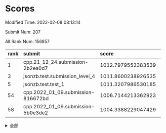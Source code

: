 # Scores

Modified Time: 2022-02-08 08:13:14

Submit Num: 207

All Rank Num: 156857

| rank |               submit               |       score        |       sigma        | pk_num |
| :--- | :--------------------------------- | :----------------- | :----------------- | :----- |
| 1    | cpp.21_12_24.submission-2b2ea0d7   | 1012.7979552383539 | 0.8359986628539423 | 3031   |
| 3    | jsonzb.test.submission_level_4     | 1011.8600238926535 | 0.7805226775831716 | 3028   |
| 5    | jsonzb.test.test_1                 | 1011.3207986530185 | 0.7743103873137845 | 3034   |
| 54   | cpp.2022_01_09.submission-816672bd | 1006.7144213362923 | 0.7309234399229689 | 3034   |
| 58   | cpp.2022_01_09.submission-5b0e3de2 | 1004.3388229047429 | 0.7291426348825315 | 3026   |


<details>
<summary>全部</summary>

| rank |                 submit                 |       score        |       sigma        | pk_num |
| :--- | :------------------------------------- | :----------------- | :----------------- | :----- |
| 1    | cpp.21_12_24.submission-2b2ea0d7       | 1012.7979552383539 | 0.8359986628539423 | 3031   |
| 2    | gobigger.level_3.submission_level_3_18 | 1011.9394945409869 | 0.8032355704457734 | 3029   |
| 3    | jsonzb.test.submission_level_4         | 1011.8600238926535 | 0.7805226775831716 | 3028   |
| 4    | gobigger.level_3.submission_level_3_33 | 1011.5191523124926 | 0.7650462206560239 | 3036   |
| 5    | jsonzb.test.test_1                     | 1011.3207986530185 | 0.7743103873137845 | 3034   |
| 6    | gobigger.level_3.submission_level_3_40 | 1010.9528207398322 | 0.7476671110887115 | 3033   |
| 7    | gobigger.level_3.submission_level_3_26 | 1010.9086932340537 | 0.7633851107222843 | 3031   |
| 8    | gobigger.level_3.submission_level_3_20 | 1010.9031734793152 | 0.7664630897265335 | 3029   |
| 9    | gobigger.level_3.submission_level_3_35 | 1010.894711446083  | 0.764474884421658  | 3032   |
| 10   | gobigger.level_3.submission_level_3_23 | 1010.8750425701962 | 0.7722676891876965 | 3030   |
| 11   | gobigger.level_3.submission_level_3_4  | 1010.8009799911853 | 0.7611778915896874 | 3030   |
| 12   | gobigger.level_3.submission_level_3_48 | 1010.7211499940926 | 0.7573559601699311 | 3030   |
| 13   | gobigger.level_3.submission_level_3_29 | 1010.483417883433  | 0.7709387226711332 | 3027   |
| 14   | gobigger.level_3.submission_level_3_47 | 1010.4481189826915 | 0.7621674584896956 | 3030   |
| 15   | gobigger.level_3.submission_level_3_49 | 1010.4325731979166 | 0.7567519341133071 | 3030   |
| 16   | gobigger.level_3.submission_level_3_39 | 1010.4136282054671 | 0.7835812858888316 | 3033   |
| 17   | gobigger.level_3.submission_level_3_12 | 1010.3817743621792 | 0.7496748736792866 | 3032   |
| 18   | gobigger.level_3.submission_level_3_30 | 1010.3054836358704 | 0.7907836225915609 | 3026   |
| 19   | gobigger.level_3.submission_level_3_31 | 1010.2567409711686 | 0.7592066214394508 | 3032   |
| 20   | gobigger.level_3.submission_level_3_6  | 1010.1564640413059 | 0.7547360853845545 | 3031   |
| 21   | gobigger.level_3.submission_level_3_37 | 1010.1564181815731 | 0.7538568887281355 | 3027   |
| 22   | gobigger.level_3.submission_level_3_24 | 1010.1384877514549 | 0.763283233009292  | 3030   |
| 23   | gobigger.level_3.submission_level_3_16 | 1010.1372473327228 | 0.7655372677501388 | 3026   |
| 24   | gobigger.level_3.submission_level_3_3  | 1010.0061454988029 | 0.7729974915523101 | 3030   |
| 25   | gobigger.level_3.submission_level_3_10 | 1009.9840294406873 | 0.7362470839315362 | 3035   |
| 26   | gobigger.level_3.submission_level_3_28 | 1009.9504383896548 | 0.7504162514282998 | 3033   |
| 27   | gobigger.level_3.submission_level_3_11 | 1009.9207770116423 | 0.7482481306222623 | 3032   |
| 28   | gobigger.level_3.submission_level_3_2  | 1009.9183081741719 | 0.7631690926456095 | 3034   |
| 29   | gobigger.level_3.submission_level_3_36 | 1009.7736303602795 | 0.7545506362739531 | 3033   |
| 30   | gobigger.level_3.submission_level_3_25 | 1009.725542000516  | 0.7700309360269816 | 3034   |
| 31   | gobigger.level_3.submission_level_3_19 | 1009.7160028874365 | 0.7632236474712257 | 3032   |
| 32   | gobigger.level_3.submission_level_3_8  | 1009.6902347922779 | 0.7718997844065182 | 3033   |
| 33   | gobigger.level_3.submission_level_3_22 | 1009.6504960547403 | 0.758921132698981  | 3030   |
| 34   | gobigger.level_3.submission_level_3_7  | 1009.6289145920322 | 0.7630672859972694 | 3039   |
| 35   | gobigger.level_3.submission_level_3_1  | 1009.5670483537294 | 0.7797852264507017 | 3030   |
| 36   | gobigger.level_3.submission_level_3_13 | 1009.5298042555058 | 0.7529634508303736 | 3030   |
| 37   | gobigger.level_3.submission_level_3_17 | 1009.5058015443715 | 0.7607184890410705 | 3031   |
| 38   | gobigger.level_3.submission_level_3_46 | 1009.5056628481333 | 0.7585375558898848 | 3031   |
| 39   | gobigger.level_3.submission_level_3_42 | 1009.4870079326222 | 0.7604456362312346 | 3031   |
| 40   | gobigger.level_3.submission_level_3_38 | 1009.3839347247563 | 0.760420038812781  | 3030   |
| 41   | gobigger.level_3.submission_level_3_0  | 1009.3427978134134 | 0.7687613952472019 | 3033   |
| 42   | gobigger.level_3.submission_level_3_27 | 1009.3365551103158 | 0.7409592275210525 | 3022   |
| 43   | gobigger.level_3.submission_level_3_43 | 1009.3011920626549 | 0.7479880325628793 | 3032   |
| 44   | gobigger.level_3.submission_level_3_44 | 1009.2160886790826 | 0.7463838981693148 | 3036   |
| 45   | gobigger.level_3.submission_level_3_9  | 1009.208024705697  | 0.7577180191914652 | 3027   |
| 46   | gobigger.level_3.submission_level_3_32 | 1009.1720732374196 | 0.776787671932086  | 3023   |
| 47   | gobigger.level_3.submission_level_3_34 | 1009.0732343520389 | 0.750128372286162  | 3036   |
| 48   | gobigger.level_3.submission_level_3_15 | 1008.9530940835112 | 0.7499478212050977 | 3030   |
| 49   | gobigger.level_3.submission_level_3_5  | 1008.84747833136   | 0.7304215318452675 | 3032   |
| 50   | gobigger.level_3.submission_level_3_14 | 1008.8348714625712 | 0.7427529401953622 | 3031   |
| 51   | gobigger.level_3.submission_level_3_41 | 1008.5460413591151 | 0.7463014975623979 | 3032   |
| 52   | gobigger.level_3.submission_level_3_45 | 1008.3940201560454 | 0.7408935447308942 | 3031   |
| 53   | gobigger.level_3.submission_level_3_21 | 1007.3350196511766 | 0.712626089174606  | 3034   |
| 54   | cpp.2022_01_09.submission-816672bd     | 1006.7144213362923 | 0.7309234399229689 | 3034   |
| 55   | gobigger.level_1.submission_level_1_22 | 1005.5197761869057 | 0.7218072994996447 | 3029   |
| 56   | gobigger.level_1.submission_level_1_2  | 1004.6894835857441 | 0.7330007912259067 | 3034   |
| 57   | gobigger.level_1.submission_level_1_24 | 1004.4662759476307 | 0.7262835890962764 | 3033   |
| 58   | cpp.2022_01_09.submission-5b0e3de2     | 1004.3388229047429 | 0.7291426348825315 | 3026   |
| 59   | gobigger.level_1.submission_level_1_37 | 1004.3317875239964 | 0.7251697477069883 | 3036   |
| 60   | gobigger.level_1.submission_level_1_47 | 1004.3113008351372 | 0.7231755529701369 | 3024   |
| 61   | gobigger.level_1.submission_level_1_30 | 1004.2776947630919 | 0.7211810651370879 | 3026   |
| 62   | gobigger.level_1.submission_level_1_20 | 1004.1810881718036 | 0.7117870229217691 | 3034   |
| 63   | gobigger.level_1.submission_level_1_13 | 1004.1544933864644 | 0.704439830362119  | 3032   |
| 64   | gobigger.level_1.submission_level_1_39 | 1004.1347593677883 | 0.7075431195062819 | 3030   |
| 65   | gobigger.level_1.submission_level_1_18 | 1004.0722486603963 | 0.7236914730224051 | 3032   |
| 66   | gobigger.level_1.submission_level_1_29 | 1004.0560599995404 | 0.7324553985146288 | 3029   |
| 67   | gobigger.level_1.submission_level_1_35 | 1003.9939275578799 | 0.7249942361312821 | 3030   |
| 68   | gobigger.level_1.submission_level_1_8  | 1003.9776379969337 | 0.7224605007912315 | 3026   |
| 69   | gobigger.level_1.submission_level_1_26 | 1003.8842660693379 | 0.7215945654680977 | 3029   |
| 70   | gobigger.level_1.submission_level_1_25 | 1003.8795068937785 | 0.7182660338452916 | 3029   |
| 71   | gobigger.level_1.submission_level_1_19 | 1003.6713070357757 | 0.7306413489837575 | 3033   |
| 72   | gobigger.level_1.submission_level_1_42 | 1003.656839795317  | 0.7188972673227457 | 3029   |
| 73   | gobigger.level_1.submission_level_1_0  | 1003.6279555469156 | 0.7041993864666102 | 3033   |
| 74   | gobigger.level_1.submission_level_1_9  | 1003.6257215263739 | 0.719953554673379  | 3035   |
| 75   | gobigger.level_1.submission_level_1_4  | 1003.5963844517146 | 0.7248189269598252 | 3031   |
| 76   | gobigger.level_1.submission_level_1_34 | 1003.5850711541593 | 0.7173040645073255 | 3033   |
| 77   | gobigger.level_1.submission_level_1_33 | 1003.5054490756693 | 0.7164980748576697 | 3030   |
| 78   | gobigger.level_1.submission_level_1_31 | 1003.4776579507405 | 0.7090827231495822 | 3031   |
| 79   | gobigger.level_1.submission_level_1_15 | 1003.4676887089294 | 0.7119891287932333 | 3029   |
| 80   | gobigger.level_1.submission_level_1_17 | 1003.3332052425027 | 0.7106380429864122 | 3028   |
| 81   | gobigger.level_1.submission_level_1_48 | 1003.322436411311  | 0.7111832730229883 | 3036   |
| 82   | gobigger.level_1.submission_level_1_12 | 1003.2926273540884 | 0.720211066832143  | 3033   |
| 83   | gobigger.level_1.submission_level_1_28 | 1003.2779004454745 | 0.7265218758939189 | 3032   |
| 84   | gobigger.level_1.submission_level_1_11 | 1003.2369620455374 | 0.7130245968016533 | 3032   |
| 85   | gobigger.level_1.submission_level_1_23 | 1003.2353299679112 | 0.7163958255795977 | 3025   |
| 86   | gobigger.level_1.submission_level_1_10 | 1003.2341233321625 | 0.7129253995153061 | 3029   |
| 87   | gobigger.level_1.submission_level_1_6  | 1003.0831410482542 | 0.7119058314119113 | 3035   |
| 88   | gobigger.level_1.submission_level_1_41 | 1003.0728470068076 | 0.7095277493871447 | 3036   |
| 89   | gobigger.level_1.submission_level_1_14 | 1003.0391215798278 | 0.7077558696269779 | 3026   |
| 90   | gobigger.level_1.submission_level_1_16 | 1003.0055938713167 | 0.7164377319262337 | 3035   |
| 91   | gobigger.level_1.submission_level_1_1  | 1002.9547468602095 | 0.7039088519790397 | 3031   |
| 92   | gobigger.level_1.submission_level_1_43 | 1002.9463328779433 | 0.7166614472521373 | 3030   |
| 93   | gobigger.level_1.submission_level_1_7  | 1002.8906937287103 | 0.7121047312938578 | 3032   |
| 94   | gobigger.level_1.submission_level_1_40 | 1002.7884459441088 | 0.7125293923563688 | 3035   |
| 95   | gobigger.level_1.submission_level_1_5  | 1002.7559035758101 | 0.7113603933079565 | 3029   |
| 96   | gobigger.level_1.submission_level_1_49 | 1002.6175945067371 | 0.7049453647526752 | 3031   |
| 97   | gobigger.level_1.submission_level_1_32 | 1002.5959295964876 | 0.7154364472914677 | 3032   |
| 98   | gobigger.level_1.submission_level_1_21 | 1002.4885661156098 | 0.706985290888325  | 3029   |
| 99   | gobigger.level_1.submission_level_1_38 | 1002.4703895515976 | 0.7097547984712372 | 3029   |
| 100  | gobigger.level_1.submission_level_1_3  | 1002.3655261598095 | 0.7143806034639544 | 3034   |
| 101  | gobigger.level_1.submission_level_1_27 | 1002.1333188285688 | 0.7068117190375188 | 3033   |
| 102  | gobigger.level_1.submission_level_1_44 | 1001.9638380355509 | 0.7068644964700114 | 3033   |
| 103  | gobigger.level_1.submission_level_1_46 | 1001.885567291924  | 0.7100132259356647 | 3035   |
| 104  | gobigger.level_1.submission_level_1_45 | 1001.7889319974879 | 0.7071744660769053 | 3030   |
| 105  | gobigger.level_1.submission_level_1_36 | 1001.0404420463806 | 0.7113497541258712 | 3027   |
| 106  | gobigger.random.submission_random_29   | 997.2784757813387  | 0.7096261608076175 | 3037   |
| 107  | gobigger.random.submission_random_2    | 996.9408705885263  | 0.7101408553529432 | 3036   |
| 108  | gobigger.random.submission_random_44   | 996.8967661705519  | 0.7128186890631157 | 3032   |
| 109  | gobigger.random.submission_random_20   | 996.8952396803093  | 0.7073238114159198 | 3037   |
| 110  | gobigger.random.submission_random_19   | 996.7963517920718  | 0.7144301727033714 | 3030   |
| 111  | gobigger.random.submission_random_38   | 996.7918329865267  | 0.7194645870611611 | 3034   |
| 112  | gobigger.random.submission_random_21   | 996.7360110118831  | 0.7104230648396488 | 3032   |
| 113  | gobigger.random.submission_random_12   | 996.6847633676038  | 0.7099212842386248 | 3027   |
| 114  | gobigger.random.submission_random_48   | 996.6331992681114  | 0.7213459694679644 | 3026   |
| 115  | gobigger.random.submission_random_39   | 996.5881970443303  | 0.7196871551394669 | 3037   |
| 116  | gobigger.random.submission_random_35   | 996.5109311101069  | 0.7057077655480897 | 3033   |
| 117  | gobigger.random.submission_random_41   | 996.4640861929583  | 0.7130862170283748 | 3027   |
| 118  | gobigger.random.submission_random_9    | 996.4550117643461  | 0.7181041752272547 | 3028   |
| 119  | gobigger.random.submission_random_26   | 996.454851809242   | 0.6937934718370391 | 3038   |
| 120  | gobigger.random.submission_random_11   | 996.4136196109329  | 0.7058445762200302 | 3030   |
| 121  | gobigger.random.submission_random_22   | 996.282732721748   | 0.7089859234048472 | 3029   |
| 122  | gobigger.random.submission_random_28   | 996.275552128898   | 0.7042014630135464 | 3032   |
| 123  | gobigger.random.submission_random_43   | 996.2294379987479  | 0.7077888583839579 | 3033   |
| 124  | gobigger.random.submission_random_1    | 996.2239492429189  | 0.7174580929408385 | 3030   |
| 125  | gobigger.random.submission_random_46   | 996.2193285086335  | 0.7034616599432544 | 3025   |
| 126  | gobigger.random.submission_random_45   | 996.1710534612844  | 0.7199454080676604 | 3029   |
| 127  | gobigger.random.submission_random_10   | 996.1501179416496  | 0.7027125111472908 | 3032   |
| 128  | gobigger.random.submission_random_42   | 996.1052210612083  | 0.7056799707044705 | 3031   |
| 129  | gobigger.random.submission_random_40   | 996.1024656252919  | 0.725299930868315  | 3032   |
| 130  | gobigger.random.submission_random_31   | 996.0480700499683  | 0.7156583068151547 | 3028   |
| 131  | gobigger.random.submission_random_14   | 995.9060898210224  | 0.704200582972275  | 3033   |
| 132  | gobigger.random.submission_random_32   | 995.8219037503296  | 0.719369547818607  | 3030   |
| 133  | gobigger.random.submission_random_4    | 995.8143799628082  | 0.6994456989362098 | 3026   |
| 134  | gobigger.random.submission_random_25   | 995.738656497204   | 0.7012671523438841 | 3029   |
| 135  | gobigger.random.submission_random_24   | 995.6678199811504  | 0.7111419671344587 | 3033   |
| 136  | gobigger.random.submission_random_47   | 995.6625112779964  | 0.7134960914683105 | 3033   |
| 137  | gobigger.random.submission_random_6    | 995.6288722865493  | 0.6984422395720881 | 3029   |
| 138  | gobigger.random.submission_random_3    | 995.6212528728574  | 0.7234984345346779 | 3032   |
| 139  | gobigger.random.submission_random_16   | 995.5964671625406  | 0.7106050552781447 | 3031   |
| 140  | gobigger.random.submission_random_34   | 995.5883755289494  | 0.7064078002851141 | 3031   |
| 141  | gobigger.random.submission_random_15   | 995.5836039883541  | 0.7258145109471097 | 3037   |
| 142  | gobigger.random.submission_random_18   | 995.5585538821368  | 0.7147990499978655 | 3038   |
| 143  | gobigger.random.submission_random_0    | 995.5146715694877  | 0.7225421186610131 | 3037   |
| 144  | gobigger.random.submission_random_23   | 995.4842013721508  | 0.7190250774454026 | 3025   |
| 145  | gobigger.random.submission_random_30   | 995.4744929986717  | 0.7025636555082861 | 3027   |
| 146  | gobigger.random.submission_random_49   | 995.3997391077692  | 0.7188163640058326 | 3030   |
| 147  | gobigger.random.submission_random_37   | 995.3945015794957  | 0.7123582455582038 | 3033   |
| 148  | gobigger.random.submission_random_13   | 995.2862275632154  | 0.7096814439721287 | 3038   |
| 149  | gobigger.random.submission_random_8    | 995.0729322190006  | 0.7030587700317842 | 3031   |
| 150  | gobigger.random.submission_random_27   | 995.0507627720267  | 0.7160374737721636 | 3027   |
| 151  | gobigger.random.submission_random_17   | 995.0127657398864  | 0.7106043672540232 | 3034   |
| 152  | gobigger.random.submission_random_7    | 994.8502513662921  | 0.7162864512251151 | 3034   |
| 153  | gobigger.random.submission_random_33   | 994.6812937405589  | 0.7184420397594445 | 3031   |
| 154  | gobigger.random.submission_random_5    | 994.664880478259   | 0.706122553143297  | 3029   |
| 155  | gobigger.level_2.submission_level_2_30 | 994.5631406100839  | 0.7318352704905101 | 3031   |
| 156  | gobigger.random.submission_random_36   | 994.2713806789096  | 0.7211914934894272 | 3032   |
| 157  | gobigger.level_2.submission_level_2_42 | 993.7087016360736  | 0.7387073205279553 | 3033   |
| 158  | gobigger.level_2.submission_level_2_12 | 993.6989907668693  | 0.7340974023030217 | 3028   |
| 159  | gobigger.level_2.submission_level_2_49 | 993.4019055704152  | 0.7236957111688063 | 3033   |
| 160  | gobigger.level_2.submission_level_2_18 | 993.380208836548   | 0.7401888357719911 | 3035   |
| 161  | gobigger.level_2.submission_level_2_46 | 993.3117542162154  | 0.7291663565984674 | 3031   |
| 162  | gobigger.level_2.submission_level_2_24 | 993.2780993819879  | 0.7437739996790654 | 3032   |
| 163  | gobigger.level_2.submission_level_2_19 | 992.9556071827876  | 0.7429368969115415 | 3029   |
| 164  | gobigger.level_2.submission_level_2_5  | 992.9495751438811  | 0.7291526208066555 | 3029   |
| 165  | gobigger.level_2.submission_level_2_33 | 992.8939676563529  | 0.7408999248503508 | 3030   |
| 166  | gobigger.level_2.submission_level_2_40 | 992.7371384290572  | 0.7567697913451502 | 3034   |
| 167  | gobigger.level_2.submission_level_2_37 | 992.5582033047086  | 0.7566262642466055 | 3026   |
| 168  | gobigger.level_2.submission_level_2_29 | 992.5330233817335  | 0.7343587410572305 | 3029   |
| 169  | gobigger.level_2.submission_level_2_10 | 992.5301960885014  | 0.7270638806358548 | 3027   |
| 170  | gobigger.level_2.submission_level_2_7  | 992.5176735950977  | 0.7388753002745235 | 3032   |
| 171  | gobigger.level_2.submission_level_2_44 | 992.4967123064333  | 0.7235343054986924 | 3032   |
| 172  | gobigger.level_2.submission_level_2_1  | 992.4877998775949  | 0.7418800730336409 | 3025   |
| 173  | gobigger.level_2.submission_level_2_45 | 992.4434301537395  | 0.7430659810556982 | 3031   |
| 174  | gobigger.level_2.submission_level_2_20 | 992.4213025323927  | 0.7759252328444407 | 3027   |
| 175  | gobigger.level_2.submission_level_2_31 | 992.3353598054858  | 0.7320069580440867 | 3031   |
| 176  | gobigger.level_2.submission_level_2_8  | 992.2924397586728  | 0.7335394262437267 | 3033   |
| 177  | gobigger.level_2.submission_level_2_23 | 992.2401316622058  | 0.7390549068911005 | 3031   |
| 178  | gobigger.level_2.submission_level_2_11 | 992.2053659812686  | 0.7473483498686325 | 3031   |
| 179  | gobigger.level_2.submission_level_2_0  | 992.1381715776679  | 0.7451134453190911 | 3029   |
| 180  | gobigger.level_2.submission_level_2_38 | 992.0801965293845  | 0.7497271855525363 | 3033   |
| 181  | gobigger.level_2.submission_level_2_35 | 992.0307378607702  | 0.7458885229220413 | 3027   |
| 182  | gobigger.level_2.submission_level_2_16 | 992.0052000503542  | 0.741538526204032  | 3026   |
| 183  | gobigger.level_2.submission_level_2_6  | 991.9885276103838  | 0.7450616955146662 | 3033   |
| 184  | gobigger.level_2.submission_level_2_32 | 991.8423538388523  | 0.7423206379078374 | 3031   |
| 185  | gobigger.level_2.submission_level_2_47 | 991.8019767138362  | 0.7552511381567558 | 3027   |
| 186  | gobigger.level_2.submission_level_2_39 | 991.697234839834   | 0.758468465009501  | 3031   |
| 187  | gobigger.level_2.submission_level_2_22 | 991.6818960880759  | 0.7289902409680376 | 3032   |
| 188  | gobigger.level_2.submission_level_2_27 | 991.6730391191609  | 0.7654629383332848 | 3029   |
| 189  | gobigger.level_2.submission_level_2_14 | 991.6406209145249  | 0.7247026086405172 | 3032   |
| 190  | gobigger.level_2.submission_level_2_26 | 991.6390883493536  | 0.7471436200963872 | 3028   |
| 191  | gobigger.level_2.submission_level_2_3  | 991.6226725649925  | 0.7505260354747023 | 3034   |
| 192  | gobigger.level_2.submission_level_2_4  | 991.4606426439074  | 0.7481076160382943 | 3035   |
| 193  | gobigger.level_2.submission_level_2_9  | 991.4399344273744  | 0.7477490316351327 | 3036   |
| 194  | gobigger.level_2.submission_level_2_17 | 991.3254021200765  | 0.743751347037565  | 3031   |
| 195  | gobigger.level_2.submission_level_2_43 | 991.2736648470341  | 0.7422456366581242 | 3035   |
| 196  | gobigger.level_2.submission_level_2_13 | 991.1257057699398  | 0.7420112569883293 | 3032   |
| 197  | gobigger.level_2.submission_level_2_41 | 991.1255005582262  | 0.7807536240710059 | 3028   |
| 198  | gobigger.level_2.submission_level_2_28 | 991.0540174405222  | 0.750468597130546  | 3032   |
| 199  | gobigger.level_2.submission_level_2_36 | 991.0408784967998  | 0.739710508070187  | 3027   |
| 200  | gobigger.level_2.submission_level_2_34 | 990.9120616737565  | 0.7556539181014198 | 3031   |
| 201  | gobigger.level_2.submission_level_2_21 | 990.750632631854   | 0.7424252840449889 | 3031   |
| 202  | gobigger.level_2.submission_level_2_48 | 990.6125184348164  | 0.7488748433135644 | 3033   |
| 203  | gobigger.level_2.submission_level_2_25 | 990.4850953596592  | 0.7827294917318827 | 3033   |
| 204  | gobigger.level_2.submission_level_2_15 | 990.0762080904667  | 0.7760089738193806 | 3027   |
| 205  | gobigger.level_2.submission_level_2_2  | 990.0265376545293  | 0.7518913842263301 | 3032   |
| 206  | gobigger.none.submission_none_0        | 975.5547284256522  | 1.4419971529283968 | 3035   |
| 207  | gobigger.none.submission_none_1        | 973.8109084466793  | 1.6567840104309914 | 3028   |

</details>